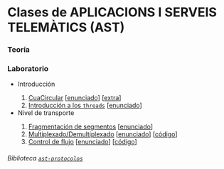 # Clases de APLICACIONS I SERVEIS TELEMÀTICS (AST)

### Teoría


### Laboratorio 
<ul>
<li>Introducción</li>
<ol type="1">
<li><a href="https://github.com/ElaLIma/ast/tree/master/src/ast/practica1">CuaCircular</a> [<a href="https://github.com/ElaLIma/ast/blob/e80716daafb8d0b9b7deb618e7a89ae0c5cb5ae2/assets/enunciados/1/protocols_cuacircularT16.pdf">enunciado</a>] [<a href="https://github.com/ElaLIma/ast/blob/e80716daafb8d0b9b7deb618e7a89ae0c5cb5ae2/assets/enunciados/1/exercici1_v2.pdf">extra</a>]</li>
<li><a href="https://github.com/ElaLIma/ast/tree/master/src/ast/practica2">Introducción a los <code>threads</code></a> [<a href="https://github.com/ElaLIma/ast/blob/e80716daafb8d0b9b7deb618e7a89ae0c5cb5ae2/assets/enunciados/2/protocols_threadsT16.pdf">enunciado</a>] </li>
</ol>

<li>Nivel de transporte</li>
<ol type="1">
<li><a href="https://github.com/ElaLIma/ast/tree/master/src/ast/practica3">Fragmentación de segmentos</a> [<a href="https://github.com/ElaLIma/ast/blob/master/assets/enunciados/3/protocols_fragmentacioT16.pdf">enunciado</a>]</li>
<li><a href="https://github.com/ElaLIma/ast/tree/master/src/ast/practica4">Multiplexado/Demultiplexado</a> [<a href="https://github.com/ElaLIma/ast/blob/master/assets/enunciados/4/protocols_muxdemuxT16.pdf">enunciado</a>] [<a href="https://github.com/ElaLIma/ast/blob/master/assets/protocols_muxdemuxT16.tar.gz">código</a>]</li> 
<li><a href="https://github.com/ElaLIma/ast/tree/master/src/ast/practica5">Control de flujo</a> [<a href="https://github.com/ElaLIma/ast/blob/master/assets/enunciados/5/protocols_stopwaitT16.pdf">enunciado</a>] [<a href="https://github.com/ElaLIma/ast/blob/master/assets/protocols_stopwaitT16.tar.gz">código</a>]</li> 
</ol>
</ul>

###### Biblioteca <code><a href="https://github.com/ElaLIma/ast/blob/master/assets/ast-protocols-1.3.1.jar">ast-protocolos</a></code>
